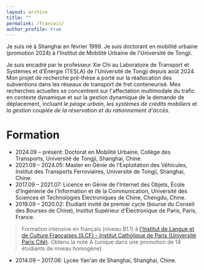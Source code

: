 ```yaml
---
layout: archive
title: ""
permalink: /francais/
author_profile: true
---
```


Je suis né à Shanghai en février 1999. Je suis doctorant en mobilité urbaine (promotion 2024) à l'Institut de Mobilité Urbaine de l'Université de Tongji.

Je suis encadré par le professeur Xie Chi au Laboratoire de Transport et Systèmes et d'Énergie (TESLA) de l'Université de Tongji depuis août 2024. Mon projet de recherche pré-thèse a porté sur la réallocation des subventions dans les réseaux de transport de fret conteneurisé. Mes recherches actuelles se concentrent sur l'affectation multimodale du trafic en contexte dynamique et sur la gestion dynamique de la demande de déplacement, incluant *le péage urbain*, *les systèmes de crédits mobiliers* et *la gestion couplée de la réservation et du rationnement d'accès*.

Formation
======
* 2024.09 – présent: Doctorat en Mobilité Urbaine, Collège des Transports, Université de Tongji, Shanghai, Chine.
* 2021.09 – 2024.05: Master en Génie de l'Exploitation des Véhicules, Institut des Transports Ferroviaires, Université de Tongji, Shanghai, Chine.
* 2017.09 – 2021.07: Licence en Génie de l'Internet des Objets, École d'Ingénierie de l'Information et de la Communication, Université des Sciences et Technologies Électroniques de Chine, Chengdu, Chine.
* 2019.09 – 2020.02: Étudiant invité de premier cycle (bourse du Conseil des Bourses de Chine), Institut Supérieur d'Électronique de Paris, Paris, France.
> Formation intensive en français (niveau B1.1) à [l'Institut de Langue et de Culture Françaises (ILCF) - Institut Catholique de Paris (Université Paris Cité)](https://ilcf.icp.fr/). Obtenu la note A (unique dans une promotion de 14 étudiants de niveau homogène).
* 2014.09 – 2017.06: Lycée Yan'an de Shanghai, Shanghai, Chine.
